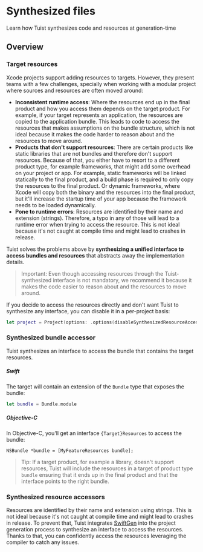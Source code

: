 # Synthesized files

Learn how Tuist synthesizes code and resources at generation-time

## Overview

### Target resources

Xcode projects support adding resources to targets. However, they present teams with a few challenges, specially when working with a modular project where sources and resources are often moved around:

- **Inconsistent runtime access**: Where the resources end up in the final product and how you access them depends on the target product. For example, if your target represents an application, the resources are copied to the application bundle. This leads to code to access the resources that makes assumptions on the bundle structure, which is not ideal because it makes the code harder to reason about and the resources to move around.
- **Products that don't support resources**: There are certain products like static libraries that are not bundles and therefore don't support resources. Because of that, you either have to resort to a different product type, for example frameworks, that might add some overhead on your project or app. For example, static frameworks will be linked statically to the final product, and a build phase is required to only copy the resources to the final product. Or dynamic frameworks, where Xcode will copy both the binary and the resources into the final product, but it'll increase the startup time of your app because the framework needs to be loaded dynamically.
- **Pone to runtime errors**: Resources are identified by their name and extension (strings). Therefore, a typo in any of those will lead to a runtime error when trying to access the resource. This is not ideal because it's not caught at compile time and might lead to crashes in release.

Tuist solves the problems above by **synthesizing a unified interface to access bundles and resources** that abstracts away the implementation details.

> Important: Even though accessing resources through the Tuist-synthesized interface is not mandatory, we recommend it because it makes the code easier to reason about and the resources to move around.

If you decide to access the resources directly and don't want Tuist to synthesize any interface, you can disable it in a per-project basis:

```swift
let project = Project(options: .options(disableSynthesizedResourceAccessors: true))
```

### Synthesized bundle accessor

Tuist synthesizes an interface to access the bundle that contains the target resources.

##### Swift

The target will contain an extension of the `Bundle` type that exposes the bundle:

```swift
let bundle = Bundle.module
```

##### Objective-C

In Objective-C, you'll get an interface `{Target}Resources` to access the bundle:

```objc
NSBundle *bundle = [MyFeatureResources bundle];
```

> Tip: If a target product, for example a library, doesn't support resources, Tuist will include the resources in a target of product type `bundle` ensuring that it ends up in the final product and that the interface points to the right bundle.

### Synthesized resource accessors

Resources are identified by their name and extension using strings. This is not ideal because it's not caught at compile time and might lead to crashes in release. To prevent that, Tuist integrates [SwiftGen](https://github.com/SwiftGen/SwiftGen) into the project generation process to synthesize an interface to access the resources. Thanks to that, you can confidently access the resources leveraging the compiler to catch any issues.

